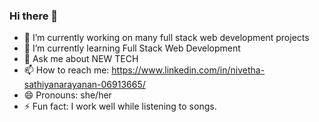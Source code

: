 ### Hi there 👋


- 🔭 I’m currently working on many full stack web development projects
- 🌱 I’m currently learning Full Stack Web Development
- 💬 Ask me about NEW TECH
- 📫 How to reach me: https://www.linkedin.com/in/nivetha-sathiyanarayanan-06913665/
- 😄 Pronouns: she/her
- ⚡ Fun fact: I work well while listening to songs.

